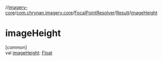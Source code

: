 //[imagery-core](../../../../index.md)/[com.chrynan.imagery.core](../../index.md)/[FocalPointResolver](../index.md)/[Result](index.md)/[imageHeight](image-height.md)

# imageHeight

[common]\
val [imageHeight](image-height.md): [Float](https://kotlinlang.org/api/latest/jvm/stdlib/kotlin/-float/index.html)
